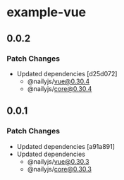 # example-vue

## 0.0.2

### Patch Changes

- Updated dependencies [d25d072]
  - @nailyjs/vue@0.30.4
  - @nailyjs/core@0.30.4

## 0.0.1

### Patch Changes

- Updated dependencies [a91a891]
- Updated dependencies
  - @nailyjs/vue@0.30.3
  - @nailyjs/core@0.30.3
